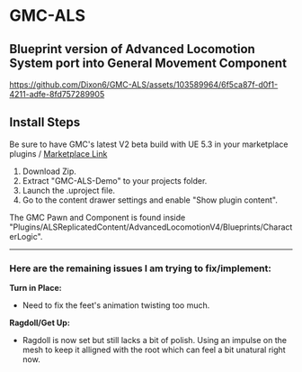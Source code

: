 # GMC-ALS
## Blueprint version of Advanced Locomotion System port into General Movement Component
https://github.com/Dixon6/GMC-ALS/assets/103589964/6f5ca87f-d0f1-4211-adfe-8fd757289905

## Install Steps
Be sure to have GMC's latest V2 beta build with UE 5.3 in your marketplace plugins / 
[Marketplace Link](https://www.unrealengine.com/marketplace/en-US/product/0a128683c41f4b59906c661b95ca8655)
1. Download Zip.
2. Extract "GMC-ALS-Demo" to your projects folder.
3. Launch the .uproject file.
5. Go to the content drawer settings and enable "Show plugin content".
   
The GMC Pawn and Component is found inside "Plugins/ALSReplicatedContent/AdvancedLocomotionV4/Blueprints/CharacterLogic".

____________________________________
### Here are the remaining issues I am trying to fix/implement:
      
**Turn in Place:**
- Need to fix the feet's animation twisting too much.
   
**Ragdoll/Get Up:**
- Ragdoll is now set but still lacks a bit of polish. Using an impulse on the mesh to keep it alligned with the root which can feel a bit unatural right now.
